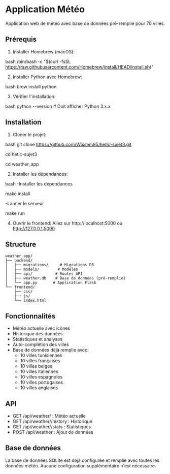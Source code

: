 # Application Météo

Application web de météo avec base de données pré-remplie pour 70 villes.

## Prérequis

1. Installer Homebrew (macOS):

bash
/bin/bash -c "$(curl -fsSL https://raw.githubusercontent.com/Homebrew/install/HEAD/install.sh)"

2. Installer Python avec Homebrew:

bash
brew install python

3. Vérifier l'installation:

bash
python --version  # Doit afficher Python 3.x.x

## Installation

1. Cloner le projet:

bash
git clone https://github.com/Wissem95/hetic-sujet3.git

cd hetic-sujet3

cd weather_app

2. Installer les dépendances:

bash
-Installer les dépendances

make install


-Lancer le serveur

make run


4. Ouvrir le frontend:
Allez sur http://localhost:5000 ou http://127.0.0.1:5000

## Structure
```
weather_app/
├── backend/
│   ├── migrations/     # Migrations DB
│   ├── models/        # Modèles
│   ├── api/          # Routes API
│   ├── weather.db    # Base de données (pré-remplie)
│   └── app.py       # Application Flask
└── frontend/
    ├── css/
    ├── js/
    └── index.html
```

## Fonctionnalités
- Météo actuelle avec icônes
- Historique des données
- Statistiques et analyses
- Auto-complétion des villes
- Base de données déjà remplie avec:
  - 10 villes tunisiennes
  - 10 villes françaises
  - 10 villes belges
  - 10 villes italiennes
  - 10 villes espagnoles
  - 10 villes portugaises
  - 10 villes anglaises

## API
- GET /api/weather/<city> : Météo actuelle
- GET /api/weather/<city>/history : Historique
- GET /api/weather/<city>/stats : Statistiques
- POST /api/weather : Ajout de données

## Base de données
La base de données SQLite est déjà configurée et remplie avec toutes les données météo.
Aucune configuration supplémentaire n'est nécessaire.
```
